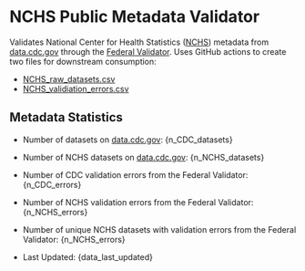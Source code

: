 # NCHS Public Metadata Validator

Validates National Center for Health Statistics ([NCHS](https://www.cdc.gov/nchs/index.htm)) metadata from [data.cdc.gov](https://data.cdc.gov/browse?category=NCHS) through the [Federal Validator](https://dashboard.data.gov/validate). Uses GitHub actions to create two files for downstream consumption:


+ [NCHS_raw_datasets.csv](NCHS_raw_datasets.csv)
+ [NCHS_validiation_errors.csv](NCHS_validiation_errors.csv)


## Metadata Statistics


+ Number of datasets on [data.cdc.gov](https://data.cdc.gov/): {n_CDC_datasets}
+ Number of NCHS datasets on [data.cdc.gov](https://data.cdc.gov/browse?category=NCHS): {n_NCHS_datasets}

+ Number of CDC validation errors from the Federal Validator: {n_CDC_errors}
+ Number of NCHS validation errors from the Federal Validator: {n_NCHS_errors}
+ Number of unique NCHS datasets with validation errors from the Federal Validator: {n_NCHS_errors}

+ Last Updated: {data_last_updated}